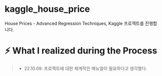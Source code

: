# <b>kaggle_house_price</b>
House Prices - Advanced Regression Techniques, Kaggle 프로젝트를 진행합니다.

# <b>:zap: What I realized during the Process</b>
>* 22.10.08: 프로젝트에 대한 체계적인 메뉴얼이 필요하다고 생각했다.
